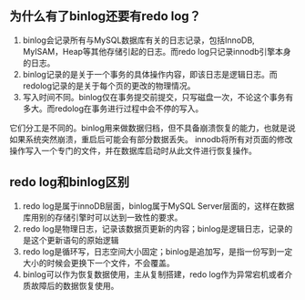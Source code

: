 ## 为什么有了binlog还要有redo log？
1. binlog会记录所有与MySQL数据库有关的日志记录，包括InnoDB, MyISAM，Heap等其他存储引起的日志。而redo log只记录innodb引擎本身的日志。
2. binlog记录的是关于一个事务的具体操作内容，即该日志是逻辑日志。而redolog记录的是关于每个页的更改的物理情况。
3. 写入时间不同。binlog仅在事务提交前提交，只写磁盘一次，不论这个事务有多大。而redolog在事务进行过程中会不停的写入。

它们分工是不同的。binlog用来做数据归档，但不具备崩溃恢复的能力，也就是说如果系统突然崩溃，重启后可能会有部分数据丢失。
innodb将所有对页面的修改操作写入一个专门的文件，并在数据库启动时从此文件进行恢复操作。

## redo log和binlog区别
1. redo log是属于innoDB层面，binlog属于MySQL Server层面的，这样在数据库用别的存储引擎时可以达到一致性的要求。
2. redo log是物理日志，记录该数据页更新的内容；binlog是逻辑日志，记录的是这个更新语句的原始逻辑
3. redo log是循环写，日志空间大小固定；binlog是追加写，是指一份写到一定大小的时候会更换下一个文件，不会覆盖。
4. binlog可以作为恢复数据使用，主从复制搭建，redo log作为异常宕机或者介质故障后的数据恢复使用。